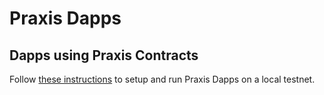 # Praxis Dapps

## Dapps using Praxis Contracts

Follow [these instructions](https://github.com/incentum-network/doc/wiki/Running-the-Praxis-Testnet-on-Your-Local-Machine) to setup and run Praxis Dapps on a local testnet.
